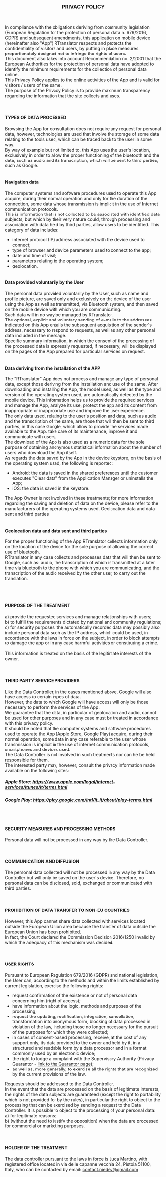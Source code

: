 <h3 align="center">PRIVACY POLICY</h3> <br />

In compliance with the obligations deriving from community legislation (European Regulation for the protection of personal data n. 679/2016, GDPR) and subsequent amendments, this application on mobile device (hereinafter also "App") RTranslator respects and protects the confidentiality of visitors and users, by putting in place measures proportionately designed not to infringe the rights of users.<br />
This document also takes into account Recommendation no. 2/2001 that the European Authorities for the protection of personal data have adopted to identify the minimum requirements for the collection of personal data online.<br />
This Privacy Policy applies to the online activities of the App and is valid for visitors / users of the same.<br />
The purpose of the Privacy Policy is to provide maximum transparency regarding the information that the site collects and uses.
<br /><br /><br />

#### TYPES OF DATA PROCESSED
Browsing the App for consultation does not require any request for personal data, however, technologies are used that involve the storage of some data relating to the tools used, which can be traced back to the user in some way.<br />
By way of example but not limited to, this App uses the user's location, exclusively in order to allow the proper functioning of the bluetooth and the data, such as audio and its transcription, which will be sent to third parties, such as Google.
<br /><br />

#### Navigation data
The computer systems and software procedures used to operate this App acquire, during their normal operation and only for the duration of the connection, some data whose transmission is implicit in the use of Internet communication protocols.<br />
This is information that is not collected to be associated with identified data subjects, but which by their very nature could, through processing and association with data held by third parties, allow users to be identified. This category of data includes:
- internet protocol (IP) address associated with the device used to connect;
- type of browser and device parameters used to connect to the app;
- date and time of visit;
- parameters relating to the operating system;
- geolocation.
<br /><br />

#### Data provided voluntarily by the User
The personal data provided voluntarily by the User, such as name and profile picture, are saved only and exclusively on the device of the user using the App as well as transmitted, via Bluetooth system, and then saved on the mobile device with which you are communicating.<br />
Such data will in no way be managed by RTranslator.<br />
The optional, explicit and voluntary sending of e-mails to the addresses indicated on this App entails the subsequent acquisition of the sender's address, necessary to respond to requests, as well as any other personal data included in the message.<br />
Specific summary information, in which the consent of the processing of the processed data is expressly requested, if necessary, will be displayed on the pages of the App prepared for particular services on request.
<br /><br />

#### Data deriving from the installation of the APP
The "RTranslator" App does not process and manage any type of personal data, except those deriving from the installation and use of the same.
After downloading and installing the App, the model used, as well as the type and version of the operating system used, are automatically detected by the mobile device. This information helps us to provide the required services and manage the App, analyze its use, protect the app and its content from inappropriate or inappropriate use and improve the user experience.<br />
The only data used, relating to the user's position and data, such as audio and the transcription of the same, are those that will then be sent to third parties, in this case Google, which allow to provide the services made available to the App. take care of its maintenance, improve it and communicate with users.<br />
The download of the App is also used as a numeric data for the sole purpose of obtaining anonymous statistical information about the number of users who download the App itself.<br />
As regards the data saved by the App in the device keystore, on the basis of the operating system used, the following is reported:
- Android: the data is saved in the shared preferences until the customer executes "Clear data" from the Application Manager or uninstalls the App;
- iOS: the data is saved in the keystore.

The App Owner is not involved in these treatments; for more information regarding the saving and deletion of data on the device, please refer to the manufacturers of the operating systems used.
Geolocation data and data sent and third parties
<br /><br />

#### Geolocation data and data sent and third parties
For the proper functioning of the App RTranslator collects information only on the location of the device for the sole purpose of allowing the correct use of bluetooth.<br />
RTranslator in any case collects and processes data that will then be sent to Google, such as: audio, the transcription of which is transmitted at a later time via bluetooth to the phone with which you are communicating, and the transcription of the audio received by the other user, to carry out the translation.<br />
<br /><br /><br />

#### PURPOSE OF THE TREATMENT
a) provide the requested services and manage relationships with users; <br />
b) to fulfill the requirements dictated by national and community regulations; <br />
c) for security purposes, the automatically recorded data may possibly also include personal data such as the IP address, which could be used, in accordance with the laws in force on the subject, in order to block attempts to damage the app or in any case harmful activities or constituting a crime.
<br /><br />
This information is treated on the basis of the legitimate interests of the owner.
<br /><br /><br />

#### THIRD PARTY SERVICE PROVIDERS
Like the Data Controller, in the cases mentioned above, Google will also have access to certain types of data.<br />
However, the data to which Google will have access will only be those necessary to perform the services of the App.<br />
We guarantee that the data, in particular of geolocation and audio, cannot be used for other purposes and in any case must be treated in accordance with this privacy policy.<br />
It should be noted that the computer systems and software procedures used to operate the App (Apple Store, Google Play) acquire, during their normal operation, some data in any case referable to the user whose transmission is implicit in the use of internet communication protocols, smartphones and devices used.<br />
The Data Controller is not involved in such treatments nor can he be held responsible for them.<br />
The interested party may, however, consult the privacy information made available on the following sites: <br />
##### Apple Store: https://www.apple.com/legal/internet-services/itunes/it/terms.html
##### Google Play: https://play.google.com/intl/it_it/about/play-terms.html
<br /><br />

#### SECURITY MEASURES AND PROCESSING METHODS
Personal data will not be processed in any way by the Data Controller.
<br /><br /><br />

#### COMMUNICATION AND DIFFUSION
The personal data collected will not be processed in any way by the Data Controller but will only be saved on the user's device. Therefore, no personal data can be disclosed, sold, exchanged or communicated with third parties.
<br /><br /><br />

#### PROHIBITION OF DATA TRANSFER TO NON-EU COUNTRIES
However, this App cannot share data collected with services located outside the European Union area because the transfer of data outside the European Union has been prohibited.<br />
In fact, the Court declared the Commission Decision 2016/1250 invalid by which the adequacy of this mechanism was decided.
<br /><br /><br />

#### USER RIGHTS
Pursuant to European Regulation 679/2016 (GDPR) and national legislation, the User can, according to the methods and within the limits established by current legislation, exercise the following rights:
- request confirmation of the existence or not of personal data concerning him (right of access);
- have information about the logic, methods and purposes of the processing;
- request the updating, rectification, integration, cancellation, transformation into anonymous form, blocking of data processed in violation of the law, including those no longer necessary for the pursuit of the purposes for which they were collected;
- in cases of consent-based processing, receive, at the cost of any support only, its data provided to the owner and held by it, in a structured and readable form by a data processor and in a format commonly used by an electronic device;
- the right to lodge a complaint with the Supervisory Authority (Privacy Guarantor - <a href="http://www.garanteprivacy.it/web/guest/home/docweb/-/docweb-display/docweb/4535524" target="_blank" rel="noopener noreferrer">link to the Guarantor page</a>);
- as well as, more generally, to exercise all the rights that are recognized by the current provisions of the law.

Requests should be addressed to the Data Controller.<br />
In the event that the data are processed on the basis of legitimate interests, the rights of the data subjects are guaranteed (except the right to portability which is not provided for by the rules), in particular the right to object to the processing that can be exercised by sending a request to the Data Controller. It is possible to object to the processing of your personal data: <br />
a) for legitimate reasons; <br />
b) (without the need to justify the opposition) when the data are processed for commercial or marketing purposes.
<br /><br /><br />

#### HOLDER OF THE TREATMENT
The data controller pursuant to the laws in force is Luca Martino, with registered office located in via delle capanne vecchia 24, Pistoia 51100, Italy, who can be contacted by email: contact.niedev@gmail.com
